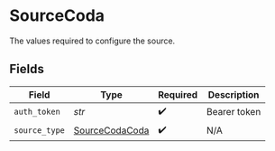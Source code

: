 # SourceCoda

The values required to configure the source.


## Fields

| Field                                                   | Type                                                    | Required                                                | Description                                             |
| ------------------------------------------------------- | ------------------------------------------------------- | ------------------------------------------------------- | ------------------------------------------------------- |
| `auth_token`                                            | *str*                                                   | :heavy_check_mark:                                      | Bearer token                                            |
| `source_type`                                           | [SourceCodaCoda](../../models/shared/sourcecodacoda.md) | :heavy_check_mark:                                      | N/A                                                     |